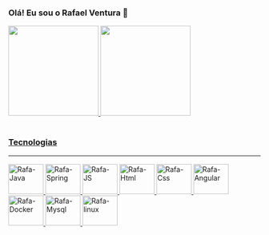 ### Olá! Eu sou o Rafael Ventura 👋

<!--

Here are some ideas to get you started:

- 🔭 I’m currently working on ...
- 🌱 I’m currently learning ...
- 👯 I’m looking to collaborate on ...
- 🤔 I’m looking for help with ...
- 💬 Ask me about ...
- 📫 How to reach me: ...
- 😄 Pronouns: ...
- ⚡ Fun fact: ...
-->

<div>
  
  <a href="*">
    <img  height=180rem" src="https://github-readme-stats.vercel.app/api?username=rc-ventura&theme=highcontrast&show_icons=true">   
    <img  height=180rem" src="https://github-readme-stats.vercel.app/api/top-langs/?username=rc-ventura&layout=compact&langs_count=16&theme=highcontrast">

</div>
  
 <div style= "display: inline_block"><br>
      
### Tecnologias  <hr>
   
<img aligh= "center" height="60" width="70" alt="Rafa-Java" src="https://cdn.jsdelivr.net/gh/devicons/devicon/icons/java/java-original.svg" />
<img aligh= "center" height="60" width="70" alt="Rafa-Spring" src="https://cdn.jsdelivr.net/gh/devicons/devicon/icons/spring/spring-original.svg" /
<img aligh= "center" height="60" width="70" alt="Rafa-JS" src="https://cdn.jsdelivr.net/gh/devicons/devicon/icons/javascript/javascript-original.svg" />
<img aligh= "center" height="60" width="70" alt="Rafa-JS" src="https://cdn.jsdelivr.net/gh/devicons/devicon/icons/javascript/javascript-original.svg" />         
<img aligh= "center" height="60" width="70" alt="Rafa-Html" src="https://cdn.jsdelivr.net/gh/devicons/devicon/icons/html5/html5-original.svg" />
<img aligh= "center" height="60" width="70" alt="Rafa-Css"   src="https://cdn.jsdelivr.net/gh/devicons/devicon/icons/css3/css3-original.svg" />        
<img aligh= "center" height="60" width="70" alt="Rafa-Angular"   src="https://cdn.jsdelivr.net/gh/devicons/devicon/icons/angularjs/angularjs-original.svg" />      
<img aligh= "center" height="60" width="70" alt="Rafa-Docker"  src="https://cdn.jsdelivr.net/gh/devicons/devicon/icons/docker/docker-original.svg" />  
<img aligh= "center" height="60" width="70" alt="Rafa-Mysql"src="https://cdn.jsdelivr.net/gh/devicons/devicon/icons/mysql/mysql-original.svg" />                  
<img aligh= "center" height="60" width="70" alt="Rafa-linux"  src="https://cdn.jsdelivr.net/gh/devicons/devicon/icons/linux/linux-original.svg" />
       
 </div>       
          
          
      
      
